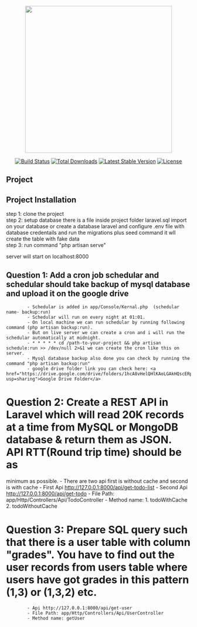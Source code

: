<p align="center"><a href="https://laravel.com" target="_blank"><img src="https://raw.githubusercontent.com/laravel/art/master/logo-lockup/5%20SVG/2%20CMYK/1%20Full%20Color/laravel-logolockup-cmyk-red.svg" width="400"></a></p>

<p align="center">
<a href="https://travis-ci.org/laravel/framework"><img src="https://travis-ci.org/laravel/framework.svg" alt="Build Status"></a>
<a href="https://packagist.org/packages/laravel/framework"><img src="https://img.shields.io/packagist/dt/laravel/framework" alt="Total Downloads"></a>
<a href="https://packagist.org/packages/laravel/framework"><img src="https://img.shields.io/packagist/v/laravel/framework" alt="Latest Stable Version"></a>
<a href="https://packagist.org/packages/laravel/framework"><img src="https://img.shields.io/packagist/l/laravel/framework" alt="License"></a>
</p>

## Project

## Project Installation <br>
step 1: clone the project <br>
step 2: setup database there is a file inside project folder laravel.sql import on your database or create a database laravel and configure .env file with database credentails and run the migrations plus seed command it wll create the table with fake data<br>
step 3: run command "php artisan serve" <br>

server will start on localhost:8000<br>


## Question 1: Add a cron job schedular and schedular should take backup of mysql database and upload it on the google drive
            - Schedular is added in app/Console/Kernal.php  (schedular name- backup:run)
            - Schedular will run on every night at 01:01.
            - On local machine we can run schedular by running following command (php artisan backup:run).
            - But on live server we can create a cron and i will run the schedular automatically at midnight.
            - * * * * * cd /path-to-your-project && php artisan schedule:run >> /dev/null 2>&1 we can create the cron like this on server.
            - Mysql database backup also done you can check by running the command "php artisan backup:run"
            - google drive folder link you can check here: <a href="https://drive.google.com/drive/folders/1hcA8vHelQHlKAoLGAkHQscERpk18onhg?usp=sharing">Google Drive Folder</a>

# Question 2: Create a REST API in Laravel which will read 20K records at a time from MySQL or MongoDB database & return them as JSON. API RTT(Round trip time) should be as
minimum as possible.
            - There are two api first is without cache and second is with cache
            - First Api http://127.0.0.1:8000/api/get-todo-list
            - Second Api http://127.0.0.1:8000/api/get-todo
            - File Path: app/Http/Controllers/Api/TodoController
            - Method name: 1. todoWithCache 2. todoWithoutCache
          
# Question 3: Prepare SQL query such that there is a user table with column "grades". You have to find out the user records from users table where users have got grades in this pattern (1,3) or (1,3,2) etc. 
            - Api http://127.0.0.1:8000/api/get-user
            - File Path: app/Http/Controllers/Api/UserController
            - Method name: getUser
